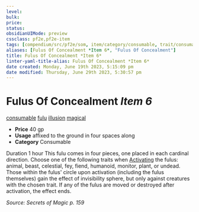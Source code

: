 ```yaml
---
level:
bulk:
price:
status:
obsidianUIMode: preview
cssclass: pf2e,pf2e-item
tags: [compendium/src/pf2e/som, item/category/consumable, trait/consumable, trait/fulu, trait/illusion, trait/magical]
aliases: [Fulus Of Concealment *Item 6*, "Fulus Of Concealment"]
title: Fulus Of Concealment *Item 6*
linter-yaml-title-alias: Fulus Of Concealment *Item 6*
date created: Monday, June 19th 2023, 5:15:09 pm
date modified: Thursday, June 29th 2023, 5:30:57 pm
---
```


# Fulus Of Concealment *Item 6*

[consumable](rules/traits/consumable.md) [fulu](rules/traits/fulu-som.md) [illusion](rules/traits/illusion.md) [magical](rules/traits/magical.md)  

- **Price** 40 gp
- **Usage** affixed to the ground in four spaces along
- **Category** Consumable

Duration 1 hour This fulu comes in four pieces, one placed in each cardinal direction. Choose one of the following traits when [Activating](rules/actions/activate-an-item.md) the fulus: animal, beast, celestial, fey, fiend, humanoid, monitor, plant, or undead. Those within the fulus' circle upon activation (including the fulus themselves) gain the effect of invisibility sphere, but only against creatures with the chosen trait. If any of the fulus are moved or destroyed after activation, the effect ends.

*Source: Secrets of Magic p. 159*
